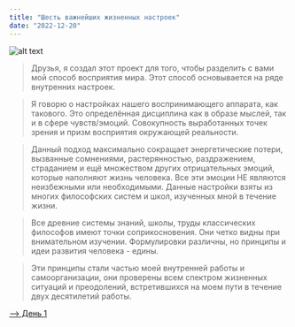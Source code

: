 ```yaml
---
title: "Шесть важнейших жизненных настроек"
date: "2022-12-20"
---
```


![alt text](https://fs11.getcourse.ru/fileservice/file/download/a/146495/sc/112/h/c3472d1edf30a3e0083c4421c225a2c2.png)

> Друзья, я создал этот проект для того, чтобы разделить с вами мой способ восприятия мира.
> Этот способ основывается на ряде внутренних настроек.

> Я говорю о настройках нашего воспринимающего аппарата, как такового.
> Это определённая дисциплина как в образе мыслей, так и в сфере чувств/эмоций.
> Совокупность выработанных точек зрения и призм восприятия окружающей реальности.

> Данный подход максимально сокращает энергетические потери, вызванные сомнениями, растерянностью, раздражением, страданием и ещё множеством других отрицательных
> эмоций, которые наполняют жизнь человека.
> Все эти эмоции НЕ являются неизбежными или необходимыми.
> Данные настройки взяты из многих философских систем и школ, изученных мной в
> течение жизни.

> Все древние системы знаний, школы, труды классических философов имеют точки
> соприкосновения. Они четко видны при внимательном изучении.
> Формулировки различны, но принципы и идеи развития человека - едины.

> Эти принципы стали частью моей внутренней работы и самоорганизации, они
> проверены всем спектром жизненных ситуаций и преодолений, встретившихся на моем пути в течение двух десятилетий работы.

[⟶ День 1](/posts/day-1)
